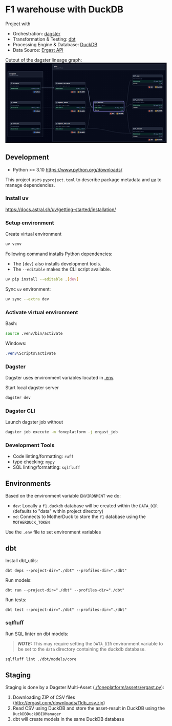 # F1 warehouse with DuckDB

Project with
* Orchestration: [dagster](https://docs.dagster.io/)
* Transformation & Testing: [dbt](https://docs.getdbt.com/)
* Processing Engine & Database: [DuckDB](https://duckdb.org/)
* Data Source: [Ergast API](http://ergast.com/mrd/)

Cutout of the dagster lineage graph:
![alt text](docs/dagster_lineage.png "dagster lineage")

## Development

* Python >= 3.10 https://www.python.org/downloads/

This project uses `pyproject.toml` to describe package metadata and [uv](https://github.com/astral-sh/uv) to manage dependencies.

### Install uv

https://docs.astral.sh/uv/getting-started/installation/

### Setup environment

Create virtual environment
```bash
uv venv
```

Following command installs Python dependencies:
* The `[dev]` also installs development tools.
* The `--editable` makes the CLI script available.
```bash
uv pip install --editable .[dev]
```

Sync `uv` environment:
```bash
uv sync --extra dev
```

### Activate virtual environment

Bash:
```bash
source .venv/bin/activate
```

Windows:
```powershell
.venv\Scripts\activate
```

### Dagster

Dagster uses environment variables located in [.env](.env).

Start local dagster server
```bash
dagster dev
```

### Dagster CLI

Launch dagster job without
```bash
dagster job execute -m foneplatform -j ergast_job
```

### Development Tools

* Code linting/formatting: `ruff`
* type checking: `mypy`
* SQL linting/formatting: `sqlfluff`


## Environments

Based on the environment variable `ENVIRONMENT` we do:

* `dev`: Locally a `f1.duckdb` database will be created within the `DATA_DIR` (defaults to "data" within project directory)
* `md`: Connects to MotherDuck to store the `f1` database using the `MOTHERDUCK_TOKEN`

Use the `.env` file to set environment variables


## dbt

Install dbt_utils:
```
dbt deps --project-dir="./dbt" --profiles-dir="./dbt"
```

Run models:
```
dbt run --project-dir="./dbt" --profiles-dir="./dbt"
```

Run tests:
```
dbt test --project-dir="./dbt" --profiles-dir="./dbt"
```

### sqlfluff

Run SQL linter on dbt models:
> **_NOTE:_** This may require setting the `DATA_DIR` environment variable to be set to the `data` directory containing the duckdb database.
```
sqlfluff lint ./dbt/models/core
```

## Staging

Staging is done by a Dagster Multi-Asset ([./foneplatform/assets/ergast.py](./foneplatform/assets/ergast.py)):
1. Downloading ZIP of CSV files (http://ergast.com/downloads/f1db_csv.zip)
1. Read CSV using DuckDB and store the asset-result in DuckDB using the `DuckDBDuckDBIOManager`
1. dbt will create models in the same DuckDB database
